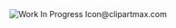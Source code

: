 <img src="https://miro.medium.com/v2/resize:fit:820/1*y7ZgcnbxdF4aDgh-XaS1-Q.png" alt="Work In Progress Icon@clipartmax.com">
